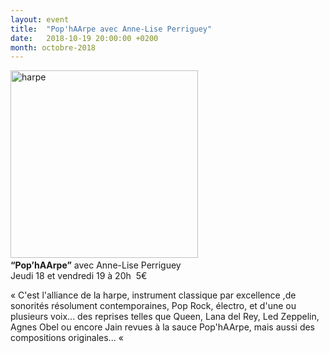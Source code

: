 ```yaml
---
layout: event
title:  "Pop'hAArpe avec Anne-Lise Perriguey"
date:   2018-10-19 20:00:00 +0200
month: octobre-2018
---
```

<span style="font-weight:400;"><img class="alignleft size-medium wp-image-5284" src="https://agendarts.files.wordpress.com/2018/08/harpe.png?w=300" alt="harpe" width="300" height="300" /><b><br /> “Pop’hAArpe”</b> avec Anne-Lise Perriguey<br /> Jeudi 18 et vendredi 19 à 20h  </span><span style="font-weight:400;">5€</span>

<span style="font-weight:400;">« C'est l'alliance de la harpe, instrument classique par excellence ,de sonorités résolument contemporaines, Pop Rock, électro, et d'une ou plusieurs voix... des reprises telles que Queen, Lana del Rey, Led Zeppelin, Agnes Obel ou encore Jain revues à la sauce Pop'hAArpe, mais aussi des compositions originales... « </span>